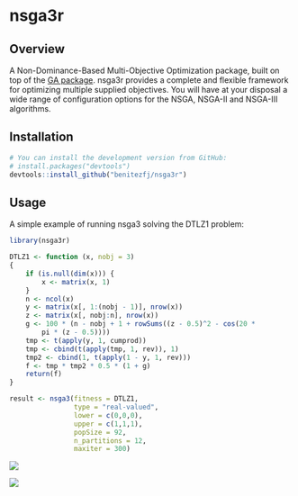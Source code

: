 
<!-- README.md is generated from README.Rmd. Please edit that file -->
nsga3r
======

<!-- badges: start -->
<!-- badges: end -->
Overview
--------

A Non-Dominance-Based Multi-Objective Optimization package, built on top of the [GA package](https://journal.r-project.org/archive/2017/RJ-2017-008). nsga3r provides a complete and flexible framework for optimizing multiple supplied objectives. You will have at your disposal a wide range of configuration options for the NSGA, NSGA-II and NSGA-III algorithms.

Installation
------------

``` r
# You can install the development version from GitHub:
# install.packages("devtools")
devtools::install_github("benitezfj/nsga3r")
```

Usage
-----

A simple example of running nsga3 solving the DTLZ1 problem:

``` r
library(nsga3r)

DTLZ1 <- function (x, nobj = 3) 
{
    if (is.null(dim(x))) {
        x <- matrix(x, 1)
    }
    n <- ncol(x)
    y <- matrix(x[, 1:(nobj - 1)], nrow(x))
    z <- matrix(x[, nobj:n], nrow(x))
    g <- 100 * (n - nobj + 1 + rowSums((z - 0.5)^2 - cos(20 * 
        pi * (z - 0.5))))
    tmp <- t(apply(y, 1, cumprod))
    tmp <- cbind(t(apply(tmp, 1, rev)), 1)
    tmp2 <- cbind(1, t(apply(1 - y, 1, rev)))
    f <- tmp * tmp2 * 0.5 * (1 + g)
    return(f)
}

result <- nsga3(fitness = DTLZ1,
                type = "real-valued",
                lower = c(0,0,0),
                upper = c(1,1,1),
                popSize = 92,
                n_partitions = 12,
                maxiter = 300)
```

![](https://github.com/benitezfj/nsga3r/blob/master/man/figures/README-example-1.jpeg)<!-- -->

![](https://github.com/benitezfj/nsga3r/blob/master/man/figures/README-example-2.png)<!-- -->
